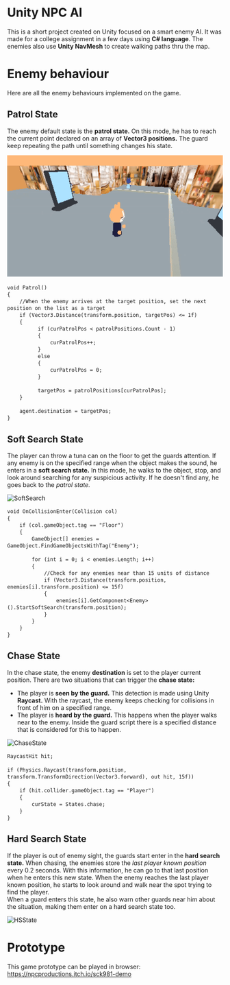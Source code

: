 # Unity NPC AI
This is a short project created on Unity focused on a smart enemy AI. It was made for a college assignment in a few days using **C# language**.
The enemies also use **Unity NavMesh** to create walking paths thru the map.

# Enemy behaviour
Here are all the enemy behaviours implemented on the game.

## Patrol State
The enemy default state is the **patrol state.** On this mode, he has to reach the current point declared on an array of **Vector3 positions.** The guard keep repeating the path until something changes his state.  
  
![Patrol](https://github.com/Npczz2/unity-ai/blob/main/GIFs/Patrol%20Gif.gif)

```
void Patrol()
{
    //When the enemy arrives at the target position, set the next position on the list as a target
    if (Vector3.Distance(transform.position, targetPos) <= 1f) 
    {
          if (curPatrolPos < patrolPositions.Count - 1)
          {
              curPatrolPos++;
          }
          else
          {
              curPatrolPos = 0;
          }

          targetPos = patrolPositions[curPatrolPos];
    }

    agent.destination = targetPos; 
}
```

## Soft Search State
The player can throw a tuna can on the floor to get the guards attention. If any enemy is on the specified range when the object makes the sound, he enters in a **soft search state.** In this mode, he walks to the object, stop, and look around searching for any suspicious activity. If he doesn't find any, he goes back to the *patrol state.*  
  
![SoftSearch](https://github.com/Npczz2/unity-ai/blob/main/GIFs/Soft%20Search%20Gif.gif)

```
void OnCollisionEnter(Collision col)
{
    if (col.gameObject.tag == "Floor")
    {
        GameObject[] enemies = GameObject.FindGameObjectsWithTag("Enemy");

        for (int i = 0; i < enemies.Length; i++)
        {
            //Check for any enemies near than 15 units of distance
            if (Vector3.Distance(transform.position, enemies[i].transform.position) <= 15f)
            {
                enemies[i].GetComponent<Enemy>().StartSoftSearch(transform.position);
            }
        }
    }
}
```

## Chase State
In the chase state, the enemy **destination** is set to the player current position. There are two situations that can trigger the **chase state:**
- The player is **seen by the guard.** This detection is made using Unity **Raycast.** With the raycast, the enemy keeps checking for collisions in front of him on a specified range.
- The player is **heard by the guard.** This happens when the player walks near to the enemy. Inside the guard script there is a specified distance that is considered for this to happen.
  
![ChaseState](https://github.com/Npczz2/unity-ai/blob/main/GIFs/Chase%20Gif.gif)

```
RaycastHit hit;

if (Physics.Raycast(transform.position, transform.TransformDirection(Vector3.forward), out hit, 15f))
{
    if (hit.collider.gameObject.tag == "Player")
    {
        curState = States.chase;
    }
}
```

## Hard Search State
If the player is out of enemy sight, the guards start enter in the **hard search state.** When chasing, the enemies store the *last player known position* every 0.2 seconds. With this information, he can go to that last position when he enters this new state. When the enemy reaches the last player known position, he starts to look around and walk near the spot trying to find the player.  
When a guard enters this state, he also warn other guards near him about the situation, making them enter on a hard search state too.  
  
![HSState](https://github.com/Npczz2/unity-ai/blob/main/GIFs/Hard%20Search%20Gif.gif)

# Prototype
This game prototype can be played in browser: https://npcproductions.itch.io/sck981-demo
